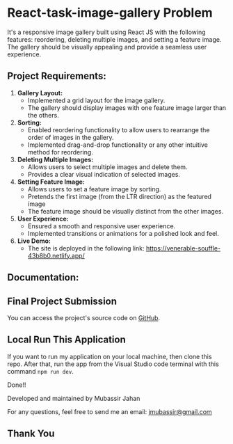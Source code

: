 # React-task-image-gallery Problem

It's a responsive image gallery built using React JS with the following features: reordering, deleting multiple images, and setting a feature image. The gallery should be visually appealing and provide a seamless user experience.

## Project Requirements:

1. **Gallery Layout:**
   - Implemented a grid layout for the image gallery.
   - The gallery should display images with one feature image larger than the others.
2. **Sorting:**
   - Enabled reordering functionality to allow users to rearrange the order of images in the gallery.
   - Implemented drag-and-drop functionality or any other intuitive method for reordering.
3. **Deleting Multiple Images:**
   - Allows users to select multiple images and delete them.
   - Provides a clear visual indication of selected images.
4. **Setting Feature Image:**
   - Allows users to set a feature image by sorting.
   - Pretends the first image (from the LTR direction) as the featured image
   - The feature image should be visually distinct from the other images.
5. **User Experience:**
   - Ensured a smooth and responsive user experience.
   - Implemented transitions or animations for a polished look and feel.
6. **Live Demo:**
   - The site is deployed in the following link: https://venerable-souffle-43b8b0.netlify.app/
  

## Documentation:

 ## Final Project Submission

You can access the project's source code on [GitHub](https://github.com/mubassirjahan/React-task-image-gallery).

## Local Run This Application

If you  want to run my application on your local machine, then clone this repo. After that, run the app from the  Visual Studio code terminal with this command ```npm run dev```.  

Done!!


Developed and maintained by Mubassir Jahan

For any questions, feel free to send me an email: jmubassir@gmail.com

## Thank You
  

   
